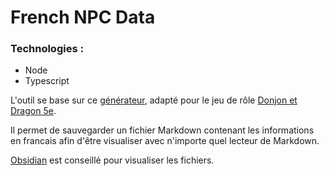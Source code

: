 # French NPC Data
### Technologies : 
- Node
- Typescript

L'outil se base sur ce [générateur](https://www.npcgenerator.com/), adapté pour le jeu de rôle [Donjon et Dragon 5e](https://dnd.wizards.com/fr).

Il permet de sauvegarder un fichier Markdown contenant les informations en francais afin d'être visualiser avec n'importe quel lecteur de Markdown.

[Obsidian](https://obsidian.md/) est conseillé pour visualiser les fichiers.
